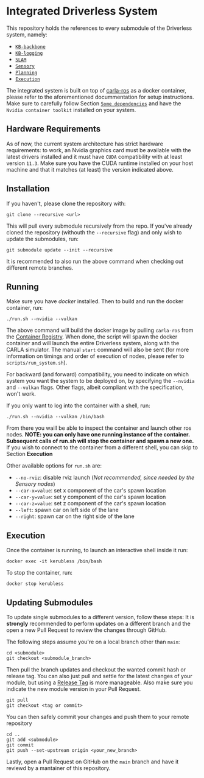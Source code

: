 # Integrated Driverless System
This repository holds the references to every submodule of the Driverless system, namely:
* [`KB-backbone`](https://github.com/unipi-smartapp-2021/KB-backbone)
* [`KB-logging`](https://github.com/unipi-smartapp-2021/KB-logging)
* [`SLAM`](https://github.com/unipi-smartapp-2021/SLAM)
* [`Sensory`](https://github.com/unipi-smartapp-2021/sensory-cone-detection)
* [`Planning`](https://github.com/unipi-smartapp-2021/planning)
* [`Execution`](https://github.com/unipi-smartapp-2021/actuators-control)

The integrated system is built on top of [carla-ros](https://github.com/unipi-smartapp-2021/ETEAM-MIRROR-etdv_simulator/tree/dockerized-install)
as a docker container, please refer to the aforementioned docummentation for setup instructions. Make sure to
carefully follow Section [`Some dependencies`](https://github.com/unipi-smartapp-2021/ETEAM-MIRROR-etdv_simulator/tree/dockerized-install#some-dependencies) and have the `Nvidia container toolkit` installed on your system.


## Hardware Requirements
As of now, the current system architecture has strict hardware requirements: to work, an Nvidia graphics card must be available with the latest drivers installed and it must have `CUDA` compatibility with at least version `11.3`. Make sure you have the CUDA runtime installed on your host machine and that it matches (at least) the version indicated above.

## Installation
If you haven't, please clone the repository with:
```
git clone --recursive <url>
```
This will pull every submodule recursively from the repo. If you've already cloned the repository (withouth the `--recursive` flag) and only wish
to update the submodules, run:
```
git submodule update --init --recursive
```
It is recommended to also run the above command when checking out different remote branches.

## Running
Make sure you have *docker* installed. Then to build and run the docker container, run:
```
./run.sh --nvidia --vulkan
```
The above command will build the docker image by pulling `carla-ros` from the
[Container Registry](https://github.com/unipi-smartapp-2021/ETEAM-MIRROR-etdv_simulator/pkgs/container/carla-ros).
When done, the script will spawn the docker container and will launch the entire Driverless system, along with the CARLA simulator.
The manual `start` command will also be sent (for more information on timings and order of execution of nodes, please refer to `scripts/run_system.sh`).

For backward (and forward) compatibility, you need to indicate on which system you want the system to be deployed on, by specifying the ``--nvidia`` and ``--vulkan`` flags. Other flags, albeit compliant with the specification, won't work.

If you only want to log into the container with a shell, run:
```
./run.sh --nvidia --vulkan /bin/bash
```
From there you waill be able to inspect the container and launch other ros nodes.
**NOTE: you can only have one running instance of the container. Subsequent calls of run.sh will stop the container and spawn a new one.**
If you wish to connect to the container from a different shell, you can skip to Section **Execution**

Other available options for `run.sh` are:
- `--no-rviz`: disable rviz launch (*Not recommended, since needed by the Sensory nodes*)
- `--car-x=value`: set x component of the car's spawn location
- `--car-y=value`: set y component of the car's spawn location
- `--car-z=value`: set z component of the car's spawn location
- `--left`: spawn car on left side of the lane
- `--right`: spawn car on the right side of the lane


## Execution
Once the container is running, to launch an interactive shell inside it run:
```
docker exec -it kerubless /bin/bash
```

To stop the container, run:
```
docker stop kerubless
```

## Updating Submodules
To update single submodules to a different version, follow these steps:
It is **strongly** recommended to perform updates on a different branch and the open
a new Pull Request to review the changes through GitHub.

The following steps assume you're on a local branch other than `main`:
```
cd <submodule> 
git checkout <submodule_branch>
```
Then pull the branch updates and checkout the wanted commit hash or release tag.
You can also just pull and settle for the latest changes of your module, but using
a [Release Tag](https://docs.github.com/en/repositories/releasing-projects-on-github/managing-releases-in-a-repository)
is more manageable. Also make sure you indicate the new module version in your Pull Request.
```
git pull
git checkout <tag or commit>
```
You can then safely commit your changes and push them to your remote repository
```
cd .. 
git add <submodule>
git commit
git push --set-upstream origin <your_new_branch>
```

Lastly, open a Pull Request on GitHub on the `main` branch and have it reviewd by a mantainer of this repository.
